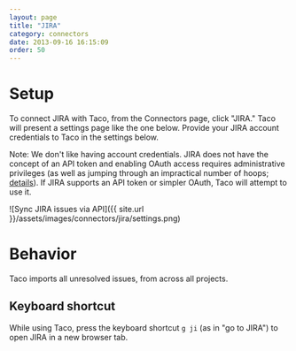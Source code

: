 ```yaml
---
layout: page
title: "JIRA"
category: connectors
date: 2013-09-16 16:15:09
order: 50
---
```


# Setup

To connect JIRA with Taco, from the Connectors page, click "JIRA."
Taco will present a settings page like the one below. Provide your
JIRA account credentials to Taco in the settings below.

Note: We don't like having account credentials. JIRA does not have the
concept of an API token and enabling OAuth access requires
administrative privileges (as well as jumping through an impractical
number of hoops; [details](https://developer.atlassian.com/display/JIRADEV/JIRA+REST+API+Example+-+Basic+Authentication)). 
If JIRA supports an API token or simpler OAuth, Taco will attempt to use
it. 

![Sync JIRA issues via API]({{ site.url }}/assets/images/connectors/jira/settings.png)


# Behavior

Taco imports all unresolved issues, from across all projects.

## Keyboard shortcut

While using Taco, press the keyboard shortcut `g ji` (as in "go to
JIRA") to open JIRA in a new browser tab.
